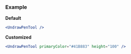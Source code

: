 ### Example

**Default**
```jsx
<UndrawPenTool />
```

**Customized**
```jsx
<UndrawPenTool primaryColor="#41B883" height="100" />
```
